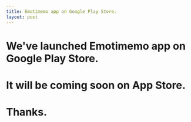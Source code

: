 ```yaml
---
title: Emotimemo app on Google Play Store.
layout: post
---
```


# We've launched Emotimemo app on Google Play Store.

# It will be coming soon on App Store.

# Thanks.
